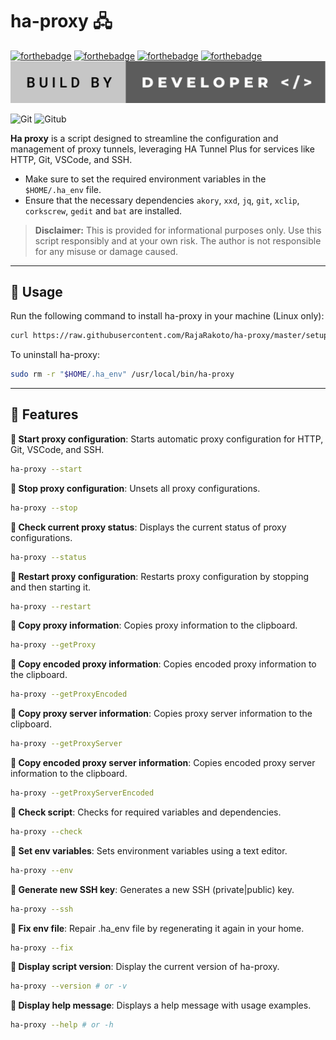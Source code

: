 # ha-proxy 🖧

[![forthebadge](https://forthebadge.com/images/badges/built-with-love.svg)](https://forthebadge.com) [![forthebadge](https://forthebadge.com/images/badges/for-you.svg)](https://forthebadge.com) [![forthebadge](https://forthebadge.com/images/badges/open-source.svg)](https://forthebadge.com) [![forthebadge](https://forthebadge.com/images/badges/uses-git.svg)](https://forthebadge.com) [![forthebadge](https://github.com/RajaRakoto/github-docs/blob/master/badge/build-by.svg?raw=true)](https://forthebadge.com)

![Git](https://img.shields.io/badge/-Git-777?style=flat&logo=git&logoColor=F05032&labelColor=ffffff) ![Gitub](https://img.shields.io/badge/-Gitub-777?style=flat&logo=github&logoColor=777&labelColor=ffffff)

**Ha proxy** is a script designed to streamline the configuration and management of proxy tunnels, leveraging HA Tunnel Plus for services like HTTP, Git, VSCode, and SSH.

- Make sure to set the required environment variables in the `$HOME/.ha_env` file.
- Ensure that the necessary dependencies `akory`, `xxd`, `jq`, `git`, `xclip`, `corkscrew`, `gedit` and `bat` are installed.

> **Disclaimer:** This is provided for informational purposes only. Use this script responsibly and at your own risk. The author is not responsible for any misuse or damage caused.

---

## 📌 Usage

Run the following command to install ha-proxy in your machine (Linux only):

```bash
curl https://raw.githubusercontent.com/RajaRakoto/ha-proxy/master/setup > setup && chmod +x setup && ./setup
```

To uninstall ha-proxy:

```bash
sudo rm -r "$HOME/.ha_env" /usr/local/bin/ha-proxy
```

---

## 📌 Features

**📜 Start proxy configuration**: Starts automatic proxy configuration for HTTP, Git, VSCode, and SSH.

```bash
ha-proxy --start
```

**📜 Stop proxy configuration**: Unsets all proxy configurations.

```bash
ha-proxy --stop
```

**📜 Check current proxy status**: Displays the current status of proxy configurations.

```bash
ha-proxy --status
```

**📜 Restart proxy configuration**: Restarts proxy configuration by stopping and then starting it.

```bash
ha-proxy --restart
```

**📜 Copy proxy information**: Copies proxy information to the clipboard.

```bash
ha-proxy --getProxy
```

**📜 Copy encoded proxy information**: Copies encoded proxy information to the clipboard.

```bash
ha-proxy --getProxyEncoded
```

**📜 Copy proxy server information**: Copies proxy server information to the clipboard.

```bash
ha-proxy --getProxyServer
```

**📜 Copy encoded proxy server information**: Copies encoded proxy server information to the clipboard.

```bash
ha-proxy --getProxyServerEncoded
```

**📜 Check script**: Checks for required variables and dependencies.

```bash
ha-proxy --check
```

**📜 Set env variables**: Sets environment variables using a text editor.

```bash
ha-proxy --env
```

**📜 Generate new SSH key**: Generates a new SSH (private|public) key.

```bash
ha-proxy --ssh
```

**📜 Fix env file**: Repair .ha_env file by regenerating it again in your home.

```bash
ha-proxy --fix
```

**📜 Display script version**: Display the current version of ha-proxy.

```bash
ha-proxy --version # or -v
```

**📜 Display help message**: Displays a help message with usage examples.

```bash
ha-proxy --help # or -h
```

